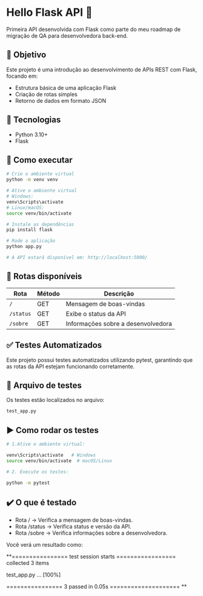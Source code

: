 # Hello Flask API 🚀

Primeira API desenvolvida com Flask como parte do meu roadmap de migração de QA para desenvolvedora back-end.

## 📌 Objetivo

Este projeto é uma introdução ao desenvolvimento de APIs REST com Flask, focando em:

- Estrutura básica de uma aplicação Flask
- Criação de rotas simples
- Retorno de dados em formato JSON

## 🔧 Tecnologias

- Python 3.10+
- Flask

## 🚀 Como executar

```bash
# Crie o ambiente virtual
python -m venv venv

# Ative o ambiente virtual
# Windows:
venv\Scripts\activate
# Linux/macOS:
source venv/bin/activate

# Instale as dependências
pip install flask

# Rode a aplicação
python app.py

# A API estará disponível em: http://localhost:5000/
```
## 🔁 Rotas disponíveis

| Rota      | Método | Descrição                          |
| --------- | ------ | ---------------------------------- |
| `/`       | GET    | Mensagem de boas-vindas            |
| `/status` | GET    | Exibe o status da API              |
| `/sobre`  | GET    | Informações sobre a desenvolvedora |

## ✅ Testes Automatizados
Este projeto possui testes automatizados utilizando pytest, garantindo que as rotas da API estejam funcionando corretamente.

## 📁 Arquivo de testes

Os testes estão localizados no arquivo:
```bash
test_app.py
```

## ▶️ Como rodar os testes

```bash
# 1.Ative o ambiente virtual:

venv\Scripts\activate   # Windows
source venv/bin/activate  # macOS/Linux

# 2. Execute os testes:

python -m pytest

```

## ✔️ O que é testado

- Rota / → Verifica a mensagem de boas-vindas.
- Rota /status → Verifica status e versão da API.
- Rota /sobre → Verifica informações sobre a desenvolvedora.

Você verá um resultado como:

**================ test session starts =================
collected 3 items

test_app.py ...                                  [100%]

================ 3 passed in 0.05s ====================
**
